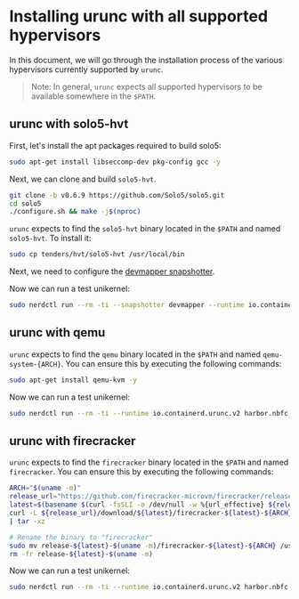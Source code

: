 # Installing urunc with all supported hypervisors

In this document, we will go through the installation process of the various hypervisors currently supported by `urunc`.

> Note: In general, `urunc` expects all supported hypervisors to be available somewhere in the `$PATH`.

## urunc with solo5-hvt

First, let's install the apt packages required to build solo5:

```bash
sudo apt-get install libseccomp-dev pkg-config gcc -y
```

Next, we can clone and build `solo5-hvt`.

```bash
git clone -b v0.6.9 https://github.com/Solo5/solo5.git
cd solo5
./configure.sh && make -j$(nproc)
```

`urunc` expects to find the `solo5-hvt` binary located in the `$PATH` and named `solo5-hvt`. To install it:

```bash
sudo cp tenders/hvt/solo5-hvt /usr/local/bin
```

Next, we need to configure the [devmapper snapshotter](https://github.com/nubificus/urunc/blob/main/docs/Installation.md#setup-thinpool-devmapper).

Now we can run a test unikernel:

```bash
sudo nerdctl run --rm -ti --snapshotter devmapper --runtime io.containerd.urunc.v2 harbor.nbfc.io/nubificus/urunc/redis-hvt-rump:latest unikernel
```

## urunc with qemu

`urunc` expects to find the `qemu` binary located in the `$PATH` and named `qemu-system-{ARCH}`. You can ensure this by executing the following commands:

```bash
sudo apt-get install qemu-kvm -y
```

Now we can run a test unikernel:

```bash
sudo nerdctl run --rm -ti --runtime io.containerd.urunc.v2 harbor.nbfc.io/nubificus/urunc/nginx-qemu-unikraft:latest unikernel
```

## urunc with firecracker

`urunc` expects to find the `firecracker` binary located in the `$PATH` and named `firecracker`. You can ensure this by executing the following commands:

```bash
ARCH="$(uname -m)"
release_url="https://github.com/firecracker-microvm/firecracker/releases"
latest=$(basename $(curl -fsSLI -o /dev/null -w %{url_effective} ${release_url}/latest))
curl -L ${release_url}/download/${latest}/firecracker-${latest}-${ARCH}.tgz \
| tar -xz

# Rename the binary to "firecracker"
sudo mv release-${latest}-$(uname -m)/firecracker-${latest}-${ARCH} /usr/local/bin/firecracker
rm -fr release-${latest}-$(uname -m)
```

Now we can run a test unikernel:

```bash
sudo nerdctl run --rm -ti --runtime io.containerd.urunc.v2 harbor.nbfc.io/nubificus/urunc/nginx-fc-unik:latest unikernel
```
